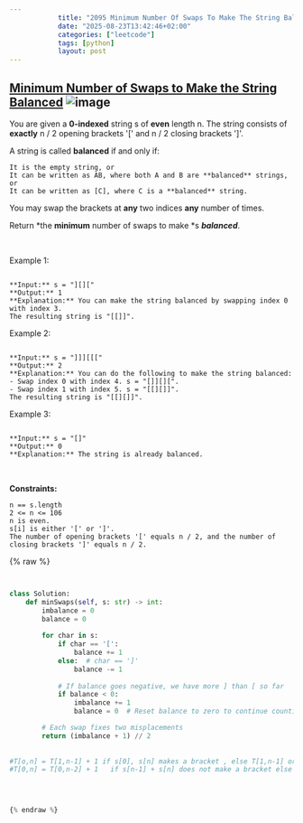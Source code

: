 ```yaml
---
            title: "2095 Minimum Number Of Swaps To Make The String Balanced"
            date: "2025-08-23T13:42:46+02:00"
            categories: ["leetcode"]
            tags: [python]
            layout: post
---
```

            
## [Minimum Number of Swaps to Make the String Balanced](https://leetcode.com/problems/minimum-number-of-swaps-to-make-the-string-balanced) ![image](https://img.shields.io/badge/Difficulty-Medium-orange)

You are given a **0-indexed** string s of **even** length n. The string consists of **exactly** n / 2 opening brackets '[' and n / 2 closing brackets ']'.

A string is called **balanced** if and only if:

	It is the empty string, or
	It can be written as AB, where both A and B are **balanced** strings, or
	It can be written as [C], where C is a **balanced** string.

You may swap the brackets at **any** two indices **any** number of times.

Return *the **minimum** number of swaps to make *s ***balanced***.

 

Example 1:

```

**Input:** s = "][]["
**Output:** 1
**Explanation:** You can make the string balanced by swapping index 0 with index 3.
The resulting string is "[[]]".

```

Example 2:

```

**Input:** s = "]]][[["
**Output:** 2
**Explanation:** You can do the following to make the string balanced:
- Swap index 0 with index 4. s = "[]][][".
- Swap index 1 with index 5. s = "[[][]]".
The resulting string is "[[][]]".

```

Example 3:

```

**Input:** s = "[]"
**Output:** 0
**Explanation:** The string is already balanced.

```

 

**Constraints:**

	n == s.length
	2 <= n <= 106
	n is even.
	s[i] is either '[' or ']'.
	The number of opening brackets '[' equals n / 2, and the number of closing brackets ']' equals n / 2.

{% raw %}


```python


class Solution:
    def minSwaps(self, s: str) -> int:
        imbalance = 0
        balance = 0
        
        for char in s:
            if char == '[':
                balance += 1
            else:  # char == ']'
                balance -= 1
            
            # If balance goes negative, we have more ] than [ so far
            if balance < 0:
                imbalance += 1
                balance = 0  # Reset balance to zero to continue counting fresh

        # Each swap fixes two misplacements
        return (imbalance + 1) // 2
        
  
#T[o,n] = T[1,n-1] + 1 if s[0], s[n] makes a bracket , else T[1,n-1] or inf
#T[0,n] = T[0,n-2] + 1   if s[n-1] + s[n] does not make a bracket else T[0, n-2] of inf

      


{% endraw %}
```
